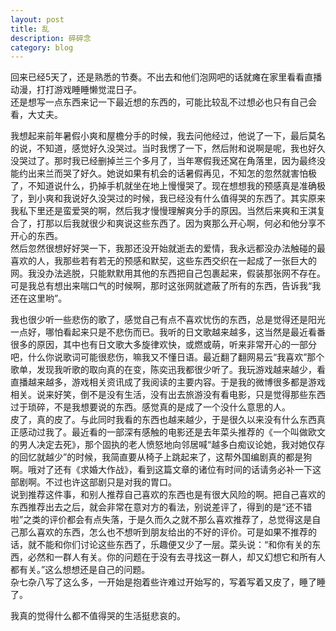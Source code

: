 ```yaml
---
layout: post
title: 乱
description: 碎碎念
category: blog
---
```

回来已经5天了，还是熟悉的节奏。不出去和他们泡网吧的话就瘫在家里看看直播动漫，打打游戏睡睡懒觉混日子。  
还是想写一点东西来记一下最近想的东西的，可能比较乱不过想必也只有自己会看，大丈夫。

我想起来前年暑假小爽和屋檐分手的时候，我去问他经过，他说了一下，最后莫名的说，不知道，感觉好久没哭过。当时我愣了一下，然后附和说啊是呢，我也好久没哭过了。那时我已经删掉兰三个多月了，当年寒假我还窝在角落里，因为最终没能约出来兰而哭了好久。她说如果有机会的话暑假再见，不知怎的忽然就害怕极了，不知道说什么，扔掉手机就坐在地上慢慢哭了。现在想想我的预感真是准确极了，到小爽和我说好久没哭过的时候，我已经没有什么值得哭的东西了。其实原来我私下里还是蛮爱哭的啊，然后我才慢慢理解爽分手的原因。当然后来爽和王淇复合了，打那以后我就很少和爽说这些东西了。因为爽那么开心啊，何必和他分享不开心的东西。    
然后忽然很想好好哭一下，我那还没开始就逝去的爱情，我永远都没办法触碰的最喜欢的人，我那些若有若无的预感和默契，这些东西交织在一起成了一张巨大的网。我没办法逃脱，只能默默用其他的东西把自己包裹起来，假装那张网不存在。可是我总有想出来喘口气的时候啊，那时这张网就遮蔽了所有的东西，告诉我“我还在这里哟”。

我也很少听一些悲伤的歌了，感觉自己有点不喜欢忧伤的东西，总是觉得还是阳光一点好，哪怕看起来只是不悲伤而已。我听的日文歌越来越多，这当然是最近看番很多的原因，其中也有日文歌大多旋律欢快，或燃或萌，听来非常开心的一部分吧，什么你说歌词可能很悲伤，嘛我又不懂日语。最近翻了翻网易云“我喜欢”那个歌单，发现我听歌的取向真的在变，陈奕迅我都很少听了。我玩游戏越来越少，看直播越来越多，游戏相关资讯成了我阅读的主要内容。于是我的微博很多都是游戏相关。说来好笑，倒不是没有生活，没有出去旅游没有看电影，只是觉得那些东西过于琐碎，不是我想要说的东西。感觉真的是成了一个没什么意思的人。  
皮了，真的皮了。与此同时我看的东西也越来越少，于是很久以来没有什么东西真正感动过我了。最近看的一部深有感触的电影还是去年菜头推荐的《一个叫做欧文的男人决定去死》，那个固执的老人愤怒地向邻居喊“越多白痴议论她，我对她仅存的回忆就越少”的时候，我简直要从椅子上跳起来了，这帮外国编剧真的都是狗啊。哦对了还有《求婚大作战》，看到这篇文章的诸位有时间的话请务必补一下这部剧啊。不过也许这部剧只是对我的胃口。  
说到推荐这件事，和别人推荐自己喜欢的东西也是有很大风险的啊。把自己喜欢的东西推荐出去之后，就会非常在意对方的看法，别说差评了，得到的是“还不错啦”之类的评价都会有点失落，于是久而久之就不那么喜欢推荐了，总觉得这是自己那么喜欢的东西，怎么也不想听到朋友给出的不好的评价。可是如果不推荐的话，就不能和你们讨论这些东西了，乐趣便又少了一层。菜头说：“和你有关的东西，必然和一群人有关。你的问题在于没有去寻找这一群人，却又幻想它和所有人都有关。”这么想想还是自己的问题。  
杂七杂八写了这么多，一开始是抱着些许难过开始写的，写着写着又皮了，睡了睡了。    

我真的觉得什么都不值得哭的生活挺悲哀的。
